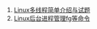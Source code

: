 1. [Linux多线程简单介绍与试题](http://www.cnblogs.com/skynet/archive/2010/10/30/1865267.html)
2. [Linux后台进程管理fg等命令](http://blog.csdn.net/fengyifei11228/article/details/5737371)